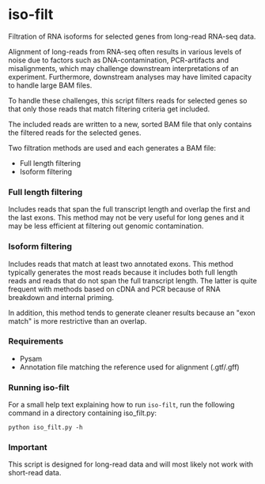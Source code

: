 # iso-filt
Filtration of RNA isoforms for selected genes from long-read RNA-seq data.

Alignment of long-reads from RNA-seq often results in various levels of noise due to  factors such as DNA-contamination, PCR-artifacts and misalignments, which may challenge downstream interpretations of an experiment. Furthermore, downstream analyses may have limited capacity to handle large BAM files.

To handle these challenges, this script filters reads for selected genes so that only those reads that match filtering criteria get included.

The included reads are written to a new, sorted BAM file that only contains the filtered reads for the selected genes.

Two filtration methods are used and each generates a BAM file:

- Full length filtering
- Isoform filtering

### Full length filtering
Includes reads that span the full transcript length and overlap the first and the last exons. This method may not be very useful for long genes and it may be less efficient at filtering out genomic contamination.

### Isoform filtering
Includes reads that match at least two annotated exons. This method typically generates the most reads because it includes both full length reads and reads that do not
span the full transcript length. The latter is quite frequent with methods based on cDNA and PCR because of RNA breakdown and internal priming.

In addition, this method tends to generate cleaner results because an "exon match" is more restrictive than an overlap.

### Requirements
- Pysam
- Annotation file matching the reference used for alignment (.gtf/.gff)

### Running iso-filt
For a small help text explaining how to run `iso-filt`, run the following command in a directory containing iso_filt.py:
```
python iso_filt.py -h
```

### Important
This script is designed for long-read data and will most likely not work with short-read data.
